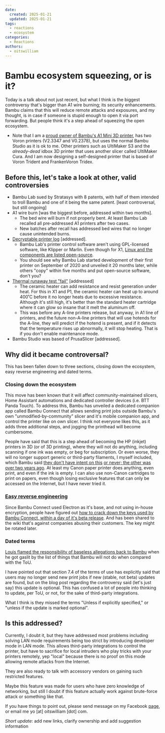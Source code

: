 ```yaml
---
date:
  created: 2025-01-21
  updated: 2025-01-21
tags:
  - reactions
  - ecosystem
categories:
  - Reactions
authors:
  - oitswilliam
---
```


# Bambu ecosystem squeezing, or is it?

Today is a talk about not just recent, but what I think is the biggest controversy that's bigger than A1 wire burning; its security enhancements. Bambu claims that this will reduce remote attacks and exposures, and my thought, is in case if someone is stupid enough to open it via port forwarding. But people think it's a step ahead of squeezing the open ecosystem.

- Note that I am a [proud owner of Bambu's A1 Mini 3D printer](https://www.facebook.com/share/v/1Z2qqtiCfu/),  has two Voron printers (V2.3347 and V0.2378), but uses the normal Bambu Studio as it is ok to me. Other printers such as UltiMaker S3 and the *already-dead* idbox 3D printer that uses another slicer called UltiMaker Cura. And I am now designing a self-designed printer that is based of Voron Trident and FrankenVoron Tridex.

## Before this, let's take a look at other, valid controversies

* Bambu Lab sued by Stratasys with 8 patents, with half of them intended to troll Bambu and one of it being the same patent. [least controversal, but still ongoing]
* A1 wire burn [was the biggest before, addressed within two months].
    * The bed wire will burn if not properly bent. At least Bambu Lab recalled all pre-addressed A1 printers after two cases.
    * New batches after recall has addressed bed wires that no longer cause unintended burns.
* [Decryptable printer log](https://www.youtube.com/watch?v=f-IjIs4YA-4) [addressed].
    * Bambu Lab's printer control software aren't using GPL-licensed software, like Klipper or Marlin. Even though for X1, [Linux and the components are listed open-source](https://wiki.bambulab.com/en/knowledge-sharing/open-source-software).
    * You should see why Bambu Lab started development of their first printer on September of 2020 and unveiled it 20 months later, while others "copy" within five months and put open-source software, don't you?
* [Thermal runaway test "fail"](https://www.youtube.com/watch?v=6hS2dQX_RM4) [addressed]
    * The ceramic heater can add resistance and resist generation under heat. For this in X1 and P1, the ceramic heater can heat up to around 400˚C before it no longer heats due to excessive resistance. Although it's still high, it's better than the standard heater cartridge where it can glow so insane that it melt the aluminum off.
    * This was before any A-line printers release, but anyway, in A1 line of printers, and the future non-A-line printers that will use hotends for the A-line, they will predict if the hotend is present, and if it detects that the temperature rises up abnormally, it will stop heating. That is if you don't enable maintenance mode.
* Bambu Studio was based of PrusaSlicer [addressed].

## Why did it became controversal?

This has been fallen down to three sections, closing down the ecosystem, easy reverse engineering and dated terms.

### Closing down the ecosystem

This move has been known that it will affect community-maintained slicers, Home Assistant automations and dedicated controller devices (i.e. BTT Panda Touch). To address this, Bambu has unveiled a dedicated companion app called Bambu Connect that allows sending print jobs outside Bambu's own "unmodified-by-community" slicer and it's mobile companion app, and control the printer like on own slicer. I think not everyone likes this, as it adds three additional steps, and jogging the printhead will become cumbersome.

People have said that this is a step ahead of becoming the HP (inkjet) printers in 3D (or of 3D printing), where they will not do anything, including scanning if one ink was empty, or beg for subscription. Or even worse, they will no longer support generic or third-party filaments, I myself included, which Bambu said [they don't have intent on this](https://blog.bambulab.com/updates-and-third-party-integration-with-bambu-connect/) [or never; the other was over two years ago](https://blog.bambulab.com/to-open-or-not-to-open-that-is-the-question/). At least my Canon paper printer does anything, even print, and even if the ink is empty. I can also use non-Canon cartridges to print on papers, even though losing exclusive features that can only be accessed on the Internet, but I have never tried it.

### [Easy reverse engineering](https://wiki.rossmanngroup.com/index.php?title=Bambu_Lab_Authorization_Control_System)

Since Bambu Connect used Electron as it's base, and not using in-house encryption, people have figured out [how to crack down the keys used by Bambu Connect, within a day of it's beta release](https://www.reddit.com/r/BambuLab/comments/1i4k9m2/bambuconnect_has_been_pwned/?rdt=64645). And has been shared to the wiki that's against companies abusing their customers. The key might be rotated later.

### Dated terms

[Louis flamed the responsibility of baseless allegations back to Bambu](https://www.youtube.com/watch?v=W6MybDJfmmY) when he got gaslit by the list of things that Bambu will not do when compared with the ToU.

I have pointed out that section 7.4 of the terms of use has explicitly said that users may no longer send new print jobs if new (stable, not beta) updates are found, but on the blog post regarding the controversy said (let's just say) this update is optional. This has confused a lot of people into thinking to update, per ToU, or not, for the sake of third-party integrations.

What I think is they missed the terms "Unless if explicitly specified," or "unless if the update is marked optional".

## Is this addressed?

Currently, I doubt it, but they have addressed most problems including solving LAN mode requirements being too strict by introducing developer mode in LAN mode. This allows third-party integrations to control the printer, but have to sacrifice for local intruders who play tricks with your printers remotely, yep "local" because there is no proof on this mode allowing remote attacks from the Internet.

They are also ready to talk with accessory vendors on gaining such restricted features.

Maybe this feature was made for users who have zero knowledge of networking, but still I doubt if this feature actually work against brute-force attack or something like that.

If you have things to point out, please send message on my Facebook [page](https://www.facebook.com/officialbunny350/), or email me yo [at] oitswilliam [dot] com.

*Short update*: add new links, clarify ownership and add suggestion information
